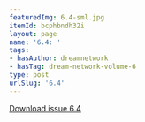 ```yaml
---
featuredImg: 6.4-sml.jpg
itemId: bcphbndh32i
layout: page
name: '6.4: '
tags:
- hasAuthor: dreamnetwork
- hasTag: dream-network-volume-6
type: post
urlSlug: '6.4'
---
```

<a href="../files/pdfs/Volume_6/6.4-Dream-Network-Bulletin_Volume-6-Number-4.pdf" download="">Download issue 6.4</a>